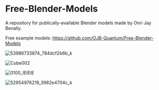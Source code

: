 # Free-Blender-Models
A repository for publically-available Blender models made by Onri Jay Benally.

Free example models: https://github.com/OJB-Quantum/Free-Blender-Models


![53986733874_784dcf2b6b_k](https://github.com/user-attachments/assets/f34dd345-2999-4cfb-bd5d-08abd6b104d7)

![Cube002](https://github.com/OJB-Quantum/Free-Blender-Models/assets/88035770/6be339c6-77ad-49e4-8eea-91a1907fb1fb)

![0100_IEIEIE](https://github.com/OJB-Quantum/Free-Blender-Models/assets/88035770/839141e0-672c-4806-b852-d2ddebf48598)

![52954976219_3982e4704c_k](https://github.com/OJB-Quantum/Free-Blender-Models/assets/88035770/44cac39e-aa30-47a6-be6c-e626d13f9cb7)
